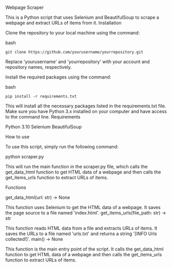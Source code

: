 Webpage Scraper

This is a Python script that uses Selenium and BeautifulSoup to scrape a webpage and extract URLs of items from it.
Installation

Clone the repository to your local machine using the command:

bash

    git clone https://github.com/yourusername/yourrepository.git

Replace 'yourusername' and 'yourrepository' with your account and repository names, respectively.

Install the required packages using the command:

bash
    
    pip install -r requirements.txt

This will install all the necessary packages listed in the requirements.txt file. 
Make sure you have Python 3.x installed on your computer and have access to the command line.
Requirements 

Python 3.10
Selenium
BeautifulSoup

How to use

To use this script, simply run the following command:

python scraper.py

This will run the main function in the scraper.py file, 
which calls the get_data_html function to get HTML data of a webpage and then calls the get_items_urls 
function to extract URLs of items.

Functions

get_data_html(url: str) -> None

This function uses Selenium to get the HTML data of a webpage. It saves the page source to a file named 'index.html'.
get_items_urls(file_path: str) -> str

This function reads HTML data from a file and extracts URLs of items. 
It saves the URLs to a file named 'urls.txt' and returns a string '[INFO Urls collected!]'.
main() -> None

This function is the main entry point of the script. 
It calls the get_data_html function to get HTML data of a webpage and then calls the get_items_urls function 
to extract URLs of items.